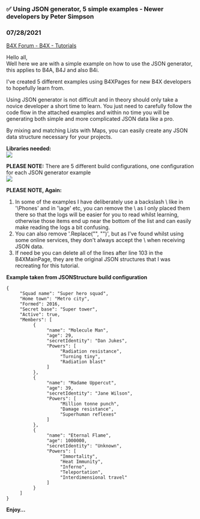 ### ✅  Using JSON generator, 5 simple examples - Newer developers by Peter Simpson
### 07/28/2021
[B4X Forum - B4X - Tutorials](https://www.b4x.com/android/forum/threads/132762/)

Hello all,  
Well here we are with a simple example on how to use the JSON generator, this applies to B4A, B4J and also B4i.  
  
I've created 5 different examples using B4XPages for new B4X developers to hopefully learn from.  
  
Using JSON generator is not difficult and in theory should only take a novice developer a short time to learn. You just need to carefully follow the code flow in the attached examples and within no time you will be generating both simple and more complicated JSON data like a pro.  
  
By mixing and matching Lists with Maps, you can easily create any JSON data structure necessary for your projects.  
  
**Libraries needed:**  
![](https://www.b4x.com/android/forum/attachments/116776)  
  
**PLEASE NOTE:** There are 5 different build configurations, one configuration for each JSON generator example  
![](https://www.b4x.com/android/forum/attachments/116777)  
  
**PLEASE NOTE, Again:**  

1. In some of the examples I have deliberately use a backslash \ like in '\Phones' and in '\age' etc, you can remove the \ as I only placed them there so that the logs will be easier for you to read whilst learning, otherwise those items end up near the bottom of the list and can easily make reading the logs a bit confusing.
2. You can also remove '.Replace("\", "")', but as I've found whilst using some online services, they don't always accept the \ when receiving JSON data.
3. If need be you can delete all of the lines after line 103 in the B4XMainPage, they are the original JSON structures that I was recreating for this tutorial.

  
**Example taken from JSONStructure build configuration**  

```B4X
{  
     "Squad name": "Super hero squad",  
     "Home town": "Metro city",  
     "Formed": 2016,  
     "Secret base": "Super tower",  
     "Active": true,  
     "Members": [  
          {  
               "name": "Molecule Man",  
               "age": 29,  
               "secretIdentity": "Dan Jukes",  
               "Powers": [  
                    "Radiation resistance",  
                    "Turning tiny",  
                    "Radiation blast"  
               ]  
          },  
          {  
               "name": "Madame Uppercut",  
               "age": 39,  
               "secretIdentity": "Jane Wilson",  
               "Powers": [  
                    "Million tonne punch",  
                    "Damage resistance",  
                    "Superhuman reflexes"  
               ]  
          },  
          {  
               "name": "Eternal Flame",  
               "age": 1000000,  
               "secretIdentity": "Unknown",  
               "Powers": [  
                    "Immortality",  
                    "Heat Immunity",  
                    "Inferno",  
                    "Teleportation",  
                    "Interdimensional travel"  
               ]  
          }  
     ]  
}
```

  
  
  
**Enjoy…**